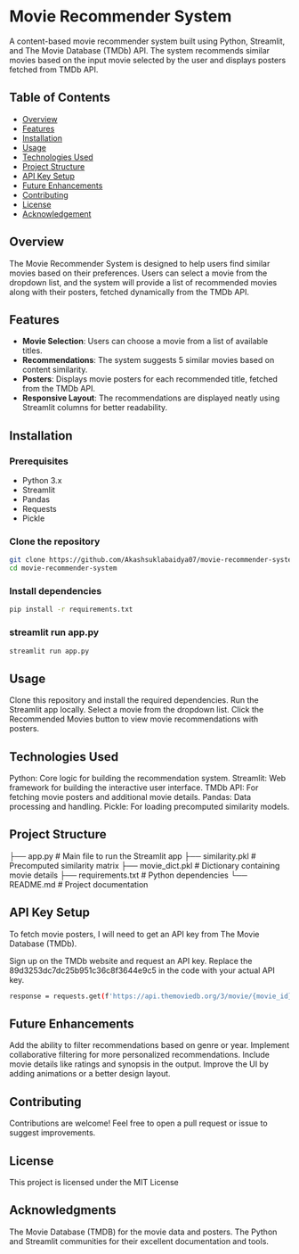 # Movie Recommender System

A content-based movie recommender system built using Python, Streamlit, and The Movie Database (TMDb) API. The system recommends similar movies based on the input movie selected by the user and displays posters fetched from TMDb API.

## Table of Contents
- [Overview](#overview)
- [Features](#features)
- [Installation](#installation)
- [Usage](#usage)
- [Technologies Used](#technologies-used)
- [Project Structure](#project-structure)
- [API Key Setup](#api-key-setup)
- [Future Enhancements](#future-enhancements)
- [Contributing](#contributing)
- [License](#license)
- [Acknowledgement](#Acknowledgement)

## Overview
The Movie Recommender System is designed to help users find similar movies based on their preferences. Users can select a movie from the dropdown list, and the system will provide a list of recommended movies along with their posters, fetched dynamically from the TMDb API.

## Features
- **Movie Selection**: Users can choose a movie from a list of available titles.
- **Recommendations**: The system suggests 5 similar movies based on content similarity.
- **Posters**: Displays movie posters for each recommended title, fetched from the TMDb API.
- **Responsive Layout**: The recommendations are displayed neatly using Streamlit columns for better readability.

## Installation

### Prerequisites
- Python 3.x
- Streamlit
- Pandas
- Requests
- Pickle

### Clone the repository
```bash
git clone https://github.com/Akashsuklabaidya07/movie-recommender-system.git
cd movie-recommender-system
```

### Install dependencies
```bash
pip install -r requirements.txt
```

### streamlit run app.py
```bash
streamlit run app.py
```

## Usage
Clone this repository and install the required dependencies.
Run the Streamlit app locally.
Select a movie from the dropdown list.
Click the Recommended Movies button to view movie recommendations with posters.

## Technologies Used
Python: Core logic for building the recommendation system.
Streamlit: Web framework for building the interactive user interface.
TMDb API: For fetching movie posters and additional movie details.
Pandas: Data processing and handling.
Pickle: For loading precomputed similarity models.

## Project Structure


├── app.py                  # Main file to run the Streamlit app
├── similarity.pkl           # Precomputed similarity matrix
├── movie_dict.pkl           # Dictionary containing movie details
├── requirements.txt         # Python dependencies
└── README.md                # Project documentation


## API Key Setup
To fetch movie posters, I will need to get an API key from The Movie Database (TMDb).

Sign up on the TMDb website and request an API key.
Replace the 89d3253dc7dc25b951c36c8f3644e9c5 in the code with your actual API key.
```bash
response = requests.get(f'https://api.themoviedb.org/3/movie/{movie_id}?api_key=89d3253dc7dc25b951c36c8f3644e9c5&language=en-US')
```
## Future Enhancements
Add the ability to filter recommendations based on genre or year.
Implement collaborative filtering for more personalized recommendations.
Include movie details like ratings and synopsis in the output.
Improve the UI by adding animations or a better design layout.

## Contributing
Contributions are welcome! Feel free to open a pull request or issue to suggest improvements.

## License
This project is licensed under the MIT License 

## Acknowledgments
The Movie Database (TMDB) for the movie data and posters.
The Python and Streamlit communities for their excellent documentation and tools.





